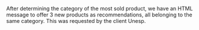 After determining the category of the most sold product, we have an HTML message to offer 3 new products as recommendations, all belonging to the same category.
This was requested by the client Unesp.
